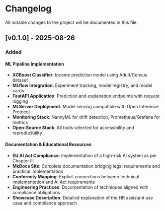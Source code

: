 # Changelog

All notable changes to the project will be documented in this file.

## [v0.1.0] - 2025-08-26

### Added

#### ML Pipeline Implementation
- **XGBoost Classifier**: Income prediction model using Adult/Census dataset
- **MLflow Integration**: Experiment tracking, model registry, and model cards
- **FastAPI Application**: Prediction and explanation endpoints with request logging
- **MLServer Deployment**: Model serving compatible with Open Inference Protocol
- **Monitoring Stack**: NannyML for drift detection, Prometheus/Grafana for metrics
- **Open-Source Stack**: All tools selected for accessibility and reproducibility

#### Documentation & Educational Resources
- **EU AI Act Compliance**: Implementation of a high-risk AI system as per Chapter III
- **MkDocs Site**: Complete documentation bridging legal requirements and
  practical implementation
- **Conformity Mapping**: Explicit connections between technical implementation
  and AI Act requirements
- **Engineering Practices**: Documentation of techniques aligned with
  compliance obligations
- **Showcase Description**: Detailed explanation of the HR assistant use case
  and compliance approach
